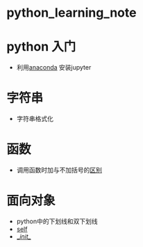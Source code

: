 # python_learning_note
# python 入门
  * 利用[anaconda](https://github.com/xiao7462/python_learning_note/blob/master/anaconda.md) 安装jupyter
  
# 字符串
 * 字符串格式化

# 函数
 * 调用函数时加与不加括号的[区别](https://github.com/xiao7462/python_learning_note/blob/master/function/self.ipynb)
# 面向对象
 * python中的下划线和双下划线
 * [self](https://github.com/xiao7462/python_learning_note/blob/master/OOP/self.ipynb)
 * [\__init\__ ](https://github.com/xiao7462/python_learning_note/blob/master/OOP/__init__.ipynb)
